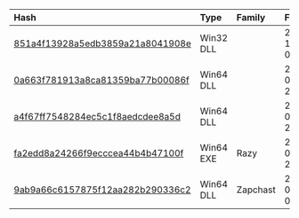 |Hash|Type|Family|First_Seen|Name|
|:--|:--|:--|:--|:--|
|[851a4f13928a5edb3859a21a8041908e](https://www.virustotal.com/gui/file/851a4f13928a5edb3859a21a8041908e)|Win32 DLL||2019-11-06 05:56:54|851a4f13928a5edb3859a21a8041908e.virus|
|[0a663f781913a8ca81359ba77b00086f](https://www.virustotal.com/gui/file/0a663f781913a8ca81359ba77b00086f)|Win64 DLL||2019-09-15 20:26:01|NlsModels0022|
|[a4f67ff7548284ec5c1f8aedcdee8a5d](https://www.virustotal.com/gui/file/a4f67ff7548284ec5c1f8aedcdee8a5d)|Win64 DLL||2019-09-15 20:25:44|NlsModels0019|
|[fa2edd8a24266f9ecccea44b4b47100f](https://www.virustotal.com/gui/file/fa2edd8a24266f9ecccea44b4b47100f)|Win64 EXE|Razy|2019-09-15 20:20:23|AlcRmv|
|[9ab9a66c6157875f12aa282b290336c2](https://www.virustotal.com/gui/file/9ab9a66c6157875f12aa282b290336c2)|Win64 DLL|Zapchast|2019-09-14 00:25:38|./KISA_dataset_2020_train/a16b3f8aa869aebb61ae770f9701d918c4a814a4502f46a93e904d38084d23b2.vir|
